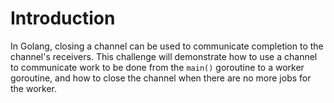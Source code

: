 # Introduction

In Golang, closing a channel can be used to communicate completion to the channel's receivers. This challenge will demonstrate how to use a channel to communicate work to be done from the `main()` goroutine to a worker goroutine, and how to close the channel when there are no more jobs for the worker.
